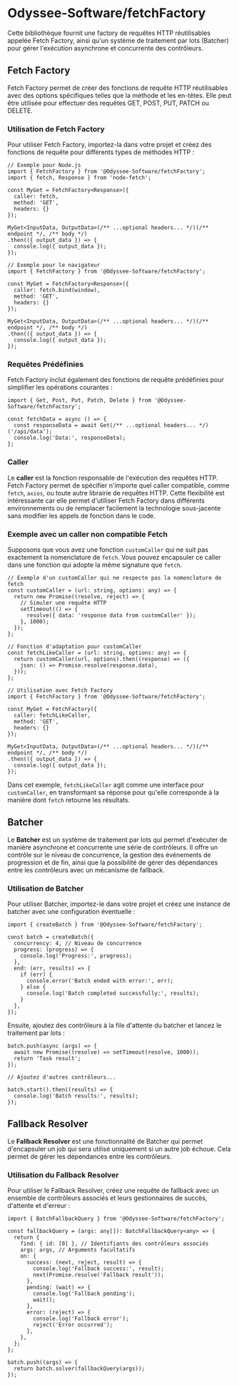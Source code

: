 # Odyssee-Software/fetchFactory

Cette bibliothèque fournit une factory de requêtes HTTP réutilisables appelée Fetch Factory, ainsi qu'un système de traitement par lots (Batcher) pour gérer l'exécution asynchrone et concurrente des contrôleurs.

## **Fetch Factory**

Fetch Factory permet de créer des fonctions de requête HTTP réutilisables avec des options spécifiques telles que la méthode et les en-têtes. Elle peut être utilisée pour effectuer des requêtes GET, POST, PUT, PATCH ou DELETE.

### **Utilisation de Fetch Factory**

Pour utiliser Fetch Factory, importez-la dans votre projet et créez des fonctions de requête pour différents types de méthodes HTTP :

```tsx
// Exemple pour Node.js
import { FetchFactory } from '@Odyssee-Software/fetchFactory';
import { fetch, Response } from 'node-fetch';

const MyGet = FetchFactory<Response>({
  caller: fetch,
  method: 'GET',
  headers: {}
});

MyGet<InputData, OutputData>(/** ...optional headers... */)(/** endpoint */, /** body */)
.then(({ output_data }) => {
  console.log({ output_data });
});
```

```tsx
// Exemple pour le navigateur
import { FetchFactory } from '@Odyssee-Software/fetchFactory';

const MyGet = FetchFactory<Response>({
  caller: fetch.bind(window),
  method: 'GET',
  headers: {}
});

MyGet<InputData, OutputData>(/** ...optional headers... */)(/** endpoint */, /** body */)
.then(({ output_data }) => {
  console.log({ output_data });
});

```

### **Requêtes Prédéfinies**

Fetch Factory inclut également des fonctions de requête prédéfinies pour simplifier les opérations courantes :

```tsx
import { Get, Post, Put, Patch, Delete } from '@Odyssee-Software/fetchFactory';

const fetchData = async () => {
  const responseData = await Get(/** ...optional headers... */)('/api/data');
  console.log('Data:', responseData);
};
```

### **Caller**

Le **caller** est la fonction responsable de l'exécution des requêtes HTTP. Fetch Factory permet de spécifier n'importe quel caller compatible, comme `fetch`, `axios`, ou toute autre librairie de requêtes HTTP. Cette flexibilité est intéressante car elle permet d'utiliser Fetch Factory dans différents environnements ou de remplacer facilement la technologie sous-jacente sans modifier les appels de fonction dans le code.

### **Exemple avec un caller non compatible Fetch**

Supposons que vous avez une fonction `customCaller` qui ne suit pas exactement la nomenclature de `fetch`. Vous pouvez encapsuler ce caller dans une fonction qui adopte la même signature que `fetch`.

```tsx
// Exemple d'un customCaller qui ne respecte pas la nomenclature de fetch
const customCaller = (url: string, options: any) => {
  return new Promise((resolve, reject) => {
    // Simuler une requête HTTP
    setTimeout(() => {
      resolve({ data: 'response data from customCaller' });
    }, 1000);
  });
};

// Fonction d'adaptation pour customCaller
const fetchLikeCaller = (url: string, options: any) => {
  return customCaller(url, options).then((response) => ({
    json: () => Promise.resolve(response.data),
  }));
};

// Utilisation avec Fetch Factory
import { FetchFactory } from '@Odyssee-Software/fetchFactory';

const MyGet = FetchFactory({
  caller: fetchLikeCaller,
  method: 'GET',
  headers: {}
});

MyGet<InputData, OutputData>(/** ...optional headers... */)(/** endpoint */, /** body */)
.then(({ output_data }) => {
  console.log({ output_data });
});

```

Dans cet exemple, `fetchLikeCaller` agit comme une interface pour `customCaller`, en transformant sa réponse pour qu'elle corresponde à la manière dont `fetch` retourne les résultats.

## **Batcher**

Le **Batcher** est un système de traitement par lots qui permet d'exécuter de manière asynchrone et concurrente une série de contrôleurs. Il offre un contrôle sur le niveau de concurrence, la gestion des événements de progression et de fin, ainsi que la possibilité de gérer des dépendances entre les contrôleurs avec un mécanisme de fallback.

### **Utilisation de Batcher**

Pour utiliser Batcher, importez-le dans votre projet et créez une instance de batcher avec une configuration éventuelle :

```tsx
import { createBatch } from '@Odyssee-Software/fetchFactory';

const batch = createBatch({
  concurrency: 4, // Niveau de concurrence
  progress: (progress) => {
    console.log('Progress:', progress);
  },
  end: (err, results) => {
    if (err) {
      console.error('Batch ended with error:', err);
    } else {
      console.log('Batch completed successfully:', results);
    }
  },
});
```

Ensuite, ajoutez des contrôleurs à la file d'attente du batcher et lancez le traitement par lots :

```tsx
batch.push(async (args) => {
  await new Promise((resolve) => setTimeout(resolve, 1000));
  return 'Task result';
});

// Ajoutez d'autres contrôleurs...

batch.start().then((results) => {
  console.log('Batch results:', results);
});
```

## **Fallback Resolver**

Le **Fallback Resolver** est une fonctionnalité de Batcher qui permet d'encapsuler un job qui sera utilisé uniquement si un autre job échoue. Cela permet de gérer les dépendances entre les contrôleurs.

### **Utilisation du Fallback Resolver**

Pour utiliser le Fallback Resolver, créez une requête de fallback avec un ensemble de contrôleurs associés et leurs gestionnaires de succès, d'attente et d'erreur :

```tsx
import { BatchFallbackQuery } from '@Odyssee-Software/fetchFactory';

const fallbackQuery = (args: any[]): BatchFallbackQuery<any> => {
  return {
    find: { id: [0] }, // Identifiants des contrôleurs associés
    args: args, // Arguments facultatifs
    on: {
      success: (next, reject, result) => {
        console.log('Fallback success:', result);
        next(Promise.resolve('Fallback result'));
      },
      pending: (wait) => {
        console.log('Fallback pending');
        wait();
      },
      error: (reject) => {
        console.log('Fallback error');
        reject('Error occurred');
      },
    },
  };
};

batch.push((args) => {
  return batch.solver(fallbackQuery(args));
});
```